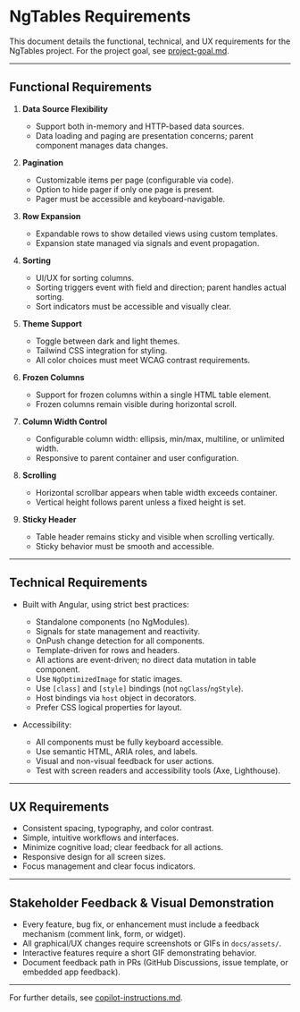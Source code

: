 # NgTables Requirements

This document details the functional, technical, and UX requirements for the NgTables project. For the project goal, see [project-goal.md](./project-goal.md).

---

## Functional Requirements

1. **Data Source Flexibility**
   - Support both in-memory and HTTP-based data sources.
   - Data loading and paging are presentation concerns; parent component manages data changes.

2. **Pagination**
   - Customizable items per page (configurable via code).
   - Option to hide pager if only one page is present.
   - Pager must be accessible and keyboard-navigable.

3. **Row Expansion**
   - Expandable rows to show detailed views using custom templates.
   - Expansion state managed via signals and event propagation.

4. **Sorting**
   - UI/UX for sorting columns.
   - Sorting triggers event with field and direction; parent handles actual sorting.
   - Sort indicators must be accessible and visually clear.

5. **Theme Support**
   - Toggle between dark and light themes.
   - Tailwind CSS integration for styling.
   - All color choices must meet WCAG contrast requirements.

6. **Frozen Columns**
   - Support for frozen columns within a single HTML table element.
   - Frozen columns remain visible during horizontal scroll.

7. **Column Width Control**
   - Configurable column width: ellipsis, min/max, multiline, or unlimited width.
   - Responsive to parent container and user configuration.

8. **Scrolling**
   - Horizontal scrollbar appears when table width exceeds container.
   - Vertical height follows parent unless a fixed height is set.

9. **Sticky Header**
   - Table header remains sticky and visible when scrolling vertically.
   - Sticky behavior must be smooth and accessible.

---

## Technical Requirements

- Built with Angular, using strict best practices:
  - Standalone components (no NgModules).
  - Signals for state management and reactivity.
  - OnPush change detection for all components.
  - Template-driven for rows and headers.
  - All actions are event-driven; no direct data mutation in table component.
  - Use `NgOptimizedImage` for static images.
  - Use `[class]` and `[style]` bindings (not `ngClass`/`ngStyle`).
  - Host bindings via `host` object in decorators.
  - Prefer CSS logical properties for layout.

- Accessibility:
  - All components must be fully keyboard accessible.
  - Use semantic HTML, ARIA roles, and labels.
  - Visual and non-visual feedback for user actions.
  - Test with screen readers and accessibility tools (Axe, Lighthouse).

---

## UX Requirements

- Consistent spacing, typography, and color contrast.
- Simple, intuitive workflows and interfaces.
- Minimize cognitive load; clear feedback for all actions.
- Responsive design for all screen sizes.
- Focus management and clear focus indicators.

---

## Stakeholder Feedback & Visual Demonstration

- Every feature, bug fix, or enhancement must include a feedback mechanism (comment link, form, or widget).
- All graphical/UX changes require screenshots or GIFs in `docs/assets/`.
- Interactive features require a short GIF demonstrating behavior.
- Document feedback path in PRs (GitHub Discussions, issue template, or embedded app feedback).

---

For further details, see [copilot-instructions.md](../.github/copilot-instructions.md).
